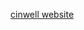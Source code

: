 
[cinwell website](//codepen.io/sandinosaso/embed/pLbWbb/?height=265&theme-id=0&default-tab=js,result&embed-version=2 ':include :type=iframe width=100% height=600px')

